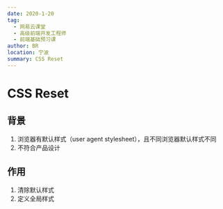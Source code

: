```yaml
---
date: 2020-1-20
tag: 
  - 网易云课堂
  - 高级前端开发工程师
  - 前端基础预习课
author: BR
location: 宁波
summary: CSS Reset
---
```


# CSS Reset

## 背景

1. 浏览器有默认样式（user agent stylesheet），且不同浏览器默认样式不同
2. 不符合产品设计

## 作用

1. 清除默认样式
2. 定义全局样式